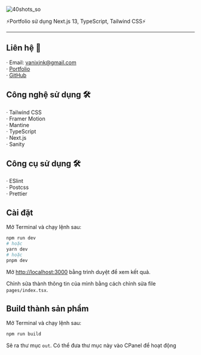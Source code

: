 ![40shots_so](https://i.imgur.com/x5EaGA2.png)

⚡Portfolio sử dụng Next.js 13, TypeScript, Tailwind CSS⚡

-------------------------------------------------------------------------------------------------------------------------------------------------------------------------------------------------------------------------------------------------------------------------------------------------------------------------------

## Liên hệ 🤠

· Email: vanixjnk@gmail.com <br>
· [Portfolio](https://vanixjnk.dev) <br>
· [GitHub](https://github.com/vanixjnk)

## Công nghệ sử dụng 🛠️

· Tailwind CSS <br>
· Framer Motion <br>
· Mantine <br>
· TypeScript <br>
· Next.js <br>
· Sanity <br>

## Công cụ sử dụng 🛠️

· ESlint <br>
· Postcss <br>
· Prettier <br>

## Cài đặt

Mở Terminal và chạy lệnh sau:

```bash
npm run dev
# hoặc
yarn dev
# hoặc
pnpm dev
```

Mở [http://localhost:3000](http://localhost:3000) bằng trình duyệt để xem kết quả.

Chỉnh sửa thành thông tin của mình bằng cách chỉnh sửa file `pages/index.tsx`.

## Build thành sản phẩm

Mở Terminal và chạy lệnh sau:

```bash
npm run build
```

Sẽ ra thư mục `out`. Có thể đưa thư mục này vào CPanel để hoạt động
